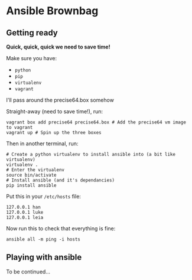 # Ansible Brownbag

## Getting ready

**Quick, quick, quick we need to save time!**

Make sure you have:

- ```python```
- ```pip```
- ```virtualenv```
- ```vagrant```

I'll pass around the precise64.box somehow

Straight-away (need to save time!), run:

```
vagrant box add precise64 precise64.box # Add the precise64 vm image to vagrant
vagrant up # Spin up the three boxes
```

Then in another terminal, run:

```
# Create a python virtualenv to install ansible into (a bit like virtualenv)
virtualenv .
# Enter the virtualenv
source bin/activate
# Install ansible (and it's dependancies)
pip install ansible
```

Put this in your ```/etc/hosts``` file:

```
127.0.0.1 han
127.0.0.1 luke
127.0.0.1 leia
```

Now run this to check that everything is fine:
```
ansible all -m ping -i hosts
```

## Playing with ansible

To be continued...
